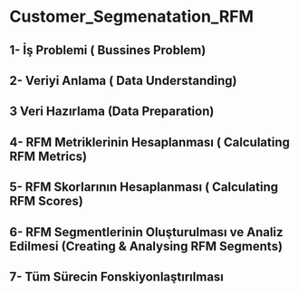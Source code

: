 # Customer_Segmenatation_RFM

## 1- İş Problemi ( Bussines Problem)
## 2- Veriyi Anlama ( Data Understanding)
## 3 Veri Hazırlama (Data Preparation)
## 4- RFM Metriklerinin Hesaplanması ( Calculating RFM Metrics)
## 5- RFM Skorlarının Hesaplanması ( Calculating RFM Scores)
## 6- RFM Segmentlerinin Oluşturulması ve Analiz Edilmesi (Creating & Analysing RFM Segments)
## 7- Tüm Sürecin Fonskiyonlaştırılması

